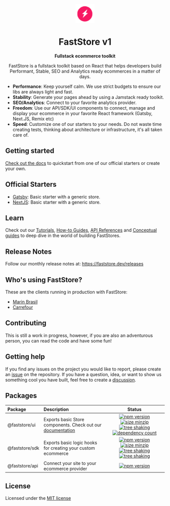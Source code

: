 <p align="center">
  <a href="https://faststore.dev">
    <img alt="Faststore" src="./packages/ui/static/logo.png" width="60" />
  </a>
</p>
<h1 align="center">
  FastStore v1
</h1>
<p align="center">
  <strong>
    Fullstack ecommerce toolkit
  </strong>
</p>
<p align="center">
  FastStore is a fullstack toolkit based on React that helps developers build Performant, Stable, SEO and Analytics ready ecommerces in a matter of days.
</p>

- <strong>Performance</strong>: Keep yourself calm. We use strict budgets to ensure our libs are always light and fast.
- <strong>Stability</strong>: Generate your pages ahead by using a Jamstack ready toolkit.
- <strong>SEO/Analytics</strong>: Connect to your favorite analytics provider.
- <strong>Freedom</strong>: Use our API/SDK/UI components to connect, manage and display your ecommerce in your favorite React framework
  (Gatsby, Next.JS, Remix etc)
- <strong>Speed</strong>: Customize one of our starters to your needs. Do not waste time creating tests, thinking about architecture or infrastructure, it's all taken care of.

## Getting started

[Check out the docs](https://faststore.dev/quickstart) to quickstart from one of our official starters or create your own.

## Official Starters

- [Gatsby](https://github.com/vtex-sites/gatsby.store): Basic starter with a generic store.
- [NextJS](https://github.com/vtex-sites/nextjs.store): Basic starter with a generic store.

## Learn

Check out our [Tutorials](https://faststore.dev/tutorials), [How-to Guides](https://faststore.dev/how-to-guides), [API References](https://faststore.dev/reference) and [Conceptual guides](https://faststore.dev/conceptual-guides) to deep dive in the world of building FastStores.

## Release Notes

Follow our monthly release notes at: https://faststore.dev/releases

## Who's using FastStore?

These are the clients running in production with FastStore:

- [Marin Brasil](https://www.marinbrasil.com.br/)
- [Carrefour](https://mercado.carrefour.com.br/)

## Contributing

This is still a work in progress, however, if you are also an adventurous person, you can read the code and have some fun!

## Getting help

If you find any issues on the project you would like to report, please create an [issue](https://github.com/vtex/faststore/issues) on the repository. If you have a question, idea, or want to show us something cool you have built, feel free to create a [discussion](https://github.com/vtex/faststore/discussions).

## Packages

| Package        | Description                                                                                 |                                                                                                                                                                                                                                                   Status                                                                                                                                                                                                                                                    |
| :------------- | :------------------------------------------------------------------------------------------ | :---------------------------------------------------------------------------------------------------------------------------------------------------------------------------------------------------------------------------------------------------------------------------------------------------------------------------------------------------------------------------------------------------------------------------------------------------------------------------------------------------------: |
| @faststore/ui  | Exports basic Store components. Check out our [documentation](https://www.faststore.dev/reference/ui/faststore-ui) |   [![npm version](https://badge.fury.io/js/%40faststore%2Fui.svg)](https://badge.fury.io/js/%40faststore%2Fui) [![size minzip](https://badgen.net/bundlephobia/minzip/@faststore/ui)](https://bundlephobia.com/package/@faststore/ui) [![tree shaking](https://badgen.net/bundlephobia/tree-shaking/@faststore/ui)](https://bundlephobia.com/package/@faststore/ui) [![dependency count](https://badgen.net/bundlephobia/dependency-count/@faststore/ui)](https://bundlephobia.com/package/@faststore/ui)   |
| @faststore/sdk | Exports basic logic hooks for creating your custom ecommerce                                | [![npm version](https://badge.fury.io/js/%40faststore%2Fsdk.svg)](https://badge.fury.io/js/%40faststore%2Fsdk) [![size minzip](https://badgen.net/bundlephobia/minzip/@faststore/sdk)](https://bundlephobia.com/package/@faststore/sdk) [![tree shaking](https://badgen.net/bundlephobia/tree-shaking/@faststore/sdk)](https://bundlephobia.com/package/@faststore/sdk) [![tree shaking](https://badgen.net/bundlephobia/dependency-count/@faststore/sdk)](https://bundlephobia.com/package/@faststore/sdk) |
| @faststore/api | Connect your site to your ecommerce provider                                                |                                                                                                                                                                                             [![npm version](https://badge.fury.io/js/%40faststore%2Fapi.svg)](https://bundlephobia.com/package/@faststore/api)                                                                                                                                                                                              |

## License

Licensed under the [MIT license](https://github.com/vtex/faststore/blob/master/LICENSE)
